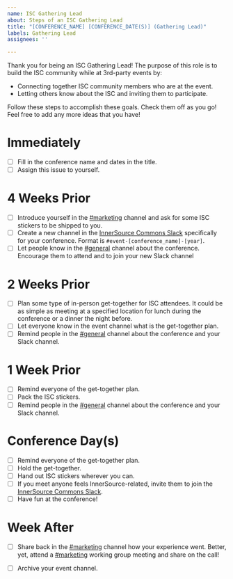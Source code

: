```yaml
---
name: ISC Gathering Lead
about: Steps of an ISC Gathering Lead
title: "[CONFERENCE_NAME] [CONFERENCE_DATE(S)] (Gathering Lead)"
labels: Gathering Lead
assignees: ''

---
```


Thank you for being an ISC Gathering Lead!
The purpose of this role is to build the ISC community while at 3rd-party events by:
* Connecting together ISC community members who are at the event.
* Letting others know about the ISC and inviting them to participate.

Follow these steps to accomplish these goals.
Check them off as you go!
Feel free to add any more ideas that you have!

# Immediately
- [ ] Fill in the conference name and dates in the title.
- [ ] Assign this issue to yourself.

# 4 Weeks Prior
- [ ] Introduce yourself in the [#marketing] channel and ask for some ISC stickers to be shipped to you.
- [ ] Create a new channel in the [InnerSource Commons Slack] specifically for your conference.
Format is `#event-[conference_name]-[year]`.
- [ ] Let people know in the [#general] channel about the conference.
Encourage them to attend and to join your new Slack channel

# 2 Weeks Prior
- [ ] Plan some type of in-person get-together for ISC attendees.
It could be as simple as meeting at a specified location for lunch during the conference or a dinner the night before.
- [ ] Let everyone know in the event channel what is the get-together plan.
- [ ] Remind people in the [#general] channel about the conference and your Slack channel.

# 1 Week Prior
- [ ] Remind everyone of the get-together plan.
- [ ] Pack the ISC stickers.
- [ ] Remind people in the [#general] channel about the conference and your Slack channel.

# Conference Day(s)
- [ ] Remind everyone of the get-together plan.
- [ ] Hold the get-together.
- [ ] Hand out ISC stickers wherever you can.
- [ ] If you meet anyone feels InnerSource-related, invite them to join the [InnerSource Commons Slack].
- [ ] Have fun at the conference!

# Week After
- [ ] Share back in the [#marketing] channel how your experience went.
Better, yet, attend a [#marketing] working group meeting and share on the call!
- [ ] Archive your event channel.


[#general]: https://app.slack.com/client/T04PXKRM0/C04PXKRN4
[InnerSource Commons Slack]: https://app.slack.com/client/T04PXKRM0
[#marketing]: https://app.slack.com/client/T04PXKRM0/CUWFGQJ8K
